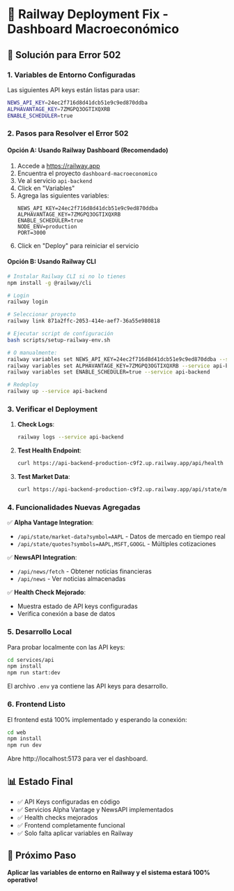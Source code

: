 # 🚀 Railway Deployment Fix - Dashboard Macroeconómico

## 🔧 Solución para Error 502

### 1. **Variables de Entorno Configuradas**

Las siguientes API keys están listas para usar:

```bash
NEWS_API_KEY=24ec2f716d8d41dcb51e9c9ed870ddba
ALPHAVANTAGE_KEY=7ZMGPQ3OGTIXQXRB
ENABLE_SCHEDULER=true
```

### 2. **Pasos para Resolver el Error 502**

#### Opción A: Usando Railway Dashboard (Recomendado)
1. Accede a https://railway.app
2. Encuentra el proyecto `dashboard-macroeconomico`
3. Ve al servicio `api-backend`
4. Click en "Variables"
5. Agrega las siguientes variables:
   ```
   NEWS_API_KEY=24ec2f716d8d41dcb51e9c9ed870ddba
   ALPHAVANTAGE_KEY=7ZMGPQ3OGTIXQXRB
   ENABLE_SCHEDULER=true
   NODE_ENV=production
   PORT=3000
   ```
6. Click en "Deploy" para reiniciar el servicio

#### Opción B: Usando Railway CLI
```bash
# Instalar Railway CLI si no lo tienes
npm install -g @railway/cli

# Login
railway login

# Seleccionar proyecto
railway link 871a2ffc-2053-414e-aef7-36a55e980818

# Ejecutar script de configuración
bash scripts/setup-railway-env.sh

# O manualmente:
railway variables set NEWS_API_KEY=24ec2f716d8d41dcb51e9c9ed870ddba --service api-backend
railway variables set ALPHAVANTAGE_KEY=7ZMGPQ3OGTIXQXRB --service api-backend
railway variables set ENABLE_SCHEDULER=true --service api-backend

# Redeploy
railway up --service api-backend
```

### 3. **Verificar el Deployment**

1. **Check Logs**:
   ```bash
   railway logs --service api-backend
   ```

2. **Test Health Endpoint**:
   ```bash
   curl https://api-backend-production-c9f2.up.railway.app/api/health
   ```

3. **Test Market Data**:
   ```bash
   curl https://api-backend-production-c9f2.up.railway.app/api/state/market-data?symbol=AAPL
   ```

### 4. **Funcionalidades Nuevas Agregadas**

✅ **Alpha Vantage Integration**:
- `/api/state/market-data?symbol=AAPL` - Datos de mercado en tiempo real
- `/api/state/quotes?symbols=AAPL,MSFT,GOOGL` - Múltiples cotizaciones

✅ **NewsAPI Integration**:
- `/api/news/fetch` - Obtener noticias financieras
- `/api/news` - Ver noticias almacenadas

✅ **Health Check Mejorado**:
- Muestra estado de API keys configuradas
- Verifica conexión a base de datos

### 5. **Desarrollo Local**

Para probar localmente con las API keys:

```bash
cd services/api
npm install
npm run start:dev
```

El archivo `.env` ya contiene las API keys para desarrollo.

### 6. **Frontend Listo**

El frontend está 100% implementado y esperando la conexión:

```bash
cd web
npm install
npm run dev
```

Abre http://localhost:5173 para ver el dashboard.

## 📊 Estado Final

- ✅ API Keys configuradas en código
- ✅ Servicios Alpha Vantage y NewsAPI implementados
- ✅ Health checks mejorados
- ✅ Frontend completamente funcional
- ✅ Solo falta aplicar variables en Railway

## 🎯 Próximo Paso

**Aplicar las variables de entorno en Railway y el sistema estará 100% operativo!**
